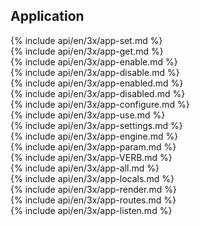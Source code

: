 <h2>Application</h2>

<section markdown="1">
  {% include api/en/3x/app-set.md %}
</section>

<section markdown="1">
  {% include api/en/3x/app-get.md %}
</section>

<section markdown="1">
  {% include api/en/3x/app-enable.md %}
</section>

<section markdown="1">
  {% include api/en/3x/app-disable.md %}
</section>

<section markdown="1">
  {% include api/en/3x/app-enabled.md %}
</section>

<section markdown="1">
  {% include api/en/3x/app-disabled.md %}
</section>

<section markdown="1">
  {% include api/en/3x/app-configure.md %}
</section>

<section markdown="1">
  {% include api/en/3x/app-use.md %}
</section>

<section markdown="1">
  {% include api/en/3x/app-settings.md %}
</section>

<section markdown="1">
  {% include api/en/3x/app-engine.md %}
</section>

<section markdown="1">
  {% include api/en/3x/app-param.md %}
</section>

<section markdown="1">
  {% include api/en/3x/app-VERB.md %}
</section>

<section markdown="1">
  {% include api/en/3x/app-all.md %}
</section>

<section markdown="1">
  {% include api/en/3x/app-locals.md %}
</section>

<section markdown="1">
  {% include api/en/3x/app-render.md %}
</section>

<section markdown="1">
  {% include api/en/3x/app-routes.md %}
</section>

<section markdown="1">
  {% include api/en/3x/app-listen.md %}
</section>
